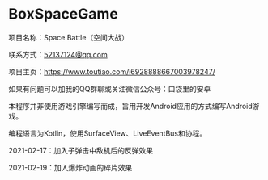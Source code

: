 # BoxSpaceGame
项目名称：Space Battle（空间大战）

联系方式：52137124@qq.com

项目主页：https://www.toutiao.com/i6928888667003978247/

如果有问题可以加我的QQ群聊或关注微信公众号：口袋里的安卓

本程序并非使用游戏引擎编写而成，旨用开发Android应用的方式编写Android游戏。

编程语言为Kotlin，使用SurfaceView、LiveEventBus和协程。

2021-02-17：加入子弹击中敌机后的反弹效果

2021-02-19：加入爆炸动画的碎片效果